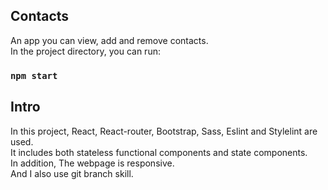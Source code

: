 ## Contacts

An app you can view, add and remove contacts.<br />
In the project directory, you can run:

### `npm start`
## Intro

In this project, React, React-router, Bootstrap, Sass, Eslint and Stylelint are used.<br />
It includes both stateless functional components and state components.<br />
In addition, The webpage is responsive.<br /> 
And I also use git branch skill.


